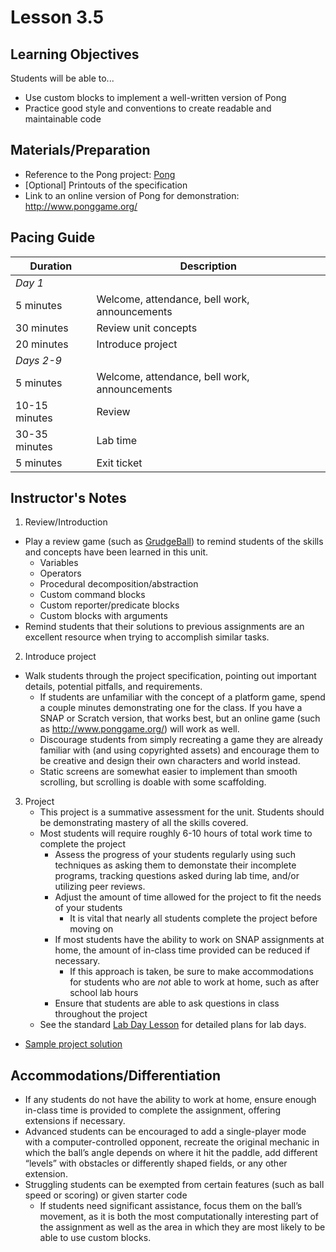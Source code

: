 <!--- REVISED -->
# Lesson 3.5

## Learning Objectives

Students will be able to...

* Use custom blocks to implement a well-written version of Pong
* Practice good style and conventions to create readable and maintainable code

## Materials/Preparation

* Reference to the Pong project: [Pong](project_3.md)
* [Optional] Printouts of the specification
* Link to an online version of Pong for demonstration: http://www.ponggame.org/

## Pacing Guide

| Duration | Description |
| -- | -- |
|_Day 1_|
| 5 minutes | Welcome, attendance, bell work, announcements |
| 30 minutes | Review unit concepts |
| 20 minutes | Introduce project |
|_Days 2-9_|
| 5 minutes | Welcome, attendance, bell work, announcements |
|10-15 minutes| Review |
|30-35 minutes | Lab time |
|5 minutes | Exit ticket |

## Instructor's Notes

1. Review/Introduction
  * Play a review game (such as [GrudgeBall](http://toengagethemall.blogspot.com/2013/02/grudgeball-review-game-where-kids-attack.html)) to remind students of the skills and concepts have been learned in this unit.
    * Variables
    * Operators
    * Procedural decomposition/abstraction
    * Custom command blocks
    * Custom reporter/predicate blocks
    * Custom blocks with arguments
  * Remind students that their solutions to previous assignments are an excellent resource when trying to accomplish similar tasks.
2. Introduce project
  * Walk students through the project specification, pointing out important details, potential pitfalls, and requirements.
    * If students are unfamiliar with the concept of a platform game, spend a couple minutes demonstrating one for the class.  If you have a SNAP or Scratch version, that works best, but an online game (such as http://www.ponggame.org/) will work as well.
    * Discourage students from simply recreating a game they are already familiar with (and using copyrighted assets) and encourage them to be creative and design their own characters and world instead.
    * Static screens are somewhat easier to implement than smooth scrolling, but scrolling is doable with some scaffolding.
3. Project
    * This project is a summative assessment for the unit.  Students should be demonstrating mastery of all the skills covered.
    * Most students will require roughly 6-10 hours of total work time to complete the project
        * Assess the progress of your students regularly using such techniques as asking them to demonstate their incomplete programs, tracking questions asked during lab time, and/or utilizing peer reviews.
        * Adjust the amount of time allowed for the project to fit the needs of your students
            * It is vital that nearly all students complete the project before moving on
        * If most students have the ability to work on SNAP assignments at home, the amount of in-class time provided can be reduced if necessary.
            * If this approach is taken, be sure to make accommodations for students who are _not_ able to work at home, such as after school lab hours
        * Ensure that students are able to ask questions in class throughout the project
    * See the standard [Lab Day Lesson](lab_day_lesson.md) for detailed plans for lab days.

  * [Sample project solution](http://snap.berkeley.edu/snapsource/snap.html#present:Username=brettwo&ProjectName=Pong)


## Accommodations/Differentiation

* If any students do not have the ability to work at home, ensure enough in-class time is provided to complete the assignment, offering extensions if necessary.
* Advanced students can be encouraged to add a single-player mode with a computer-controlled opponent, recreate the original mechanic in which the ball’s angle depends on where it hit the paddle, add different “levels” with obstacles or differently shaped fields, or any other extension.
* Struggling students can be exempted from certain features (such as ball speed or scoring) or given starter code
  * If students need significant assistance, focus them on the ball’s movement, as it is both the most computationally interesting part of the assignment as well as the area in which they are most likely to be able to use custom blocks.
